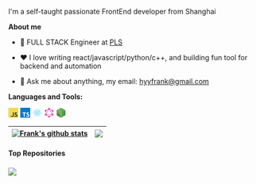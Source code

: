 

I'm a self-taught passionate FrontEnd developer from Shanghai

**About me**

- 💼 FULL STACK Engineer at [PLS](https://www.glp.com.cn)

- ❤️ I love writing react/javascript/python/c++, and building fun tool for backend and automation

- 💬 Ask me about anything, my email: hyyfrank@gmail.com



**Languages and Tools:**  

<code><img height="20" src="https://raw.githubusercontent.com/github/explore/80688e429a7d4ef2fca1e82350fe8e3517d3494d/topics/javascript/javascript.png"></code>
<code><img height="20" src="https://raw.githubusercontent.com/github/explore/80688e429a7d4ef2fca1e82350fe8e3517d3494d/topics/typescript/typescript.png"></code>
<code><img height="20" src="https://raw.githubusercontent.com/github/explore/80688e429a7d4ef2fca1e82350fe8e3517d3494d/topics/react/react.png"></code>
<code><img height="20" src="https://raw.githubusercontent.com/github/explore/5c058a388828bb5fde0bcafd4bc867b5bb3f26f3/topics/graphql/graphql.png"></code>
<code><img height="20" src="https://raw.githubusercontent.com/github/explore/80688e429a7d4ef2fca1e82350fe8e3517d3494d/topics/nodejs/nodejs.png"></code>    


| <a href="https://github.com/hyyfrank/github-readme-stats"><img align="center" src="https://github-readme-stats.vercel.app/api?username=hyyfrank&show_icons=true&include_all_commits=true&theme=buefy&hide_border=true" alt="Frank's github stats" /></a> | <a href="https://github.com/hyyfrank/github-readme-stats"><img align="center" src="https://github-readme-stats.vercel.app/api/top-langs/?username=hyyfrank&layout=compact&theme=buefy&hide_border=true" /></a> |
| ------------- | ------------- |

#### Top Repositories


<a href="https://github.com/hyyfrank/hyyfrank.github.io">
  <img align="center" src="https://github-readme-stats.vercel.app/api/pin/?username=hyyfrank&repo=hyyfrank.github.io&theme=buefy" />
</a>

<br />
<br />


